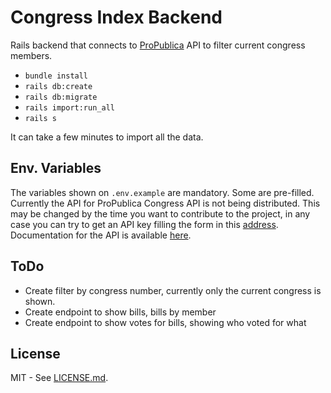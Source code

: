 # Congress Index Backend

Rails backend that connects to [ProPublica](https://www.propublica.org) API to filter current congress members.

* `bundle install`
* `rails db:create`
* `rails db:migrate`
* `rails import:run_all`
* `rails s`

It can take a few minutes to import all the data.

## Env. Variables

The variables shown on `.env.example` are mandatory. Some are pre-filled. Currently the API for ProPublica Congress API is not being distributed. This may be changed by the time you want to contribute to the project, in any case you can try to get an API key filling the form in this [address](https://www.propublica.org/datastore/api/propublica-congress-api). Documentation for the API is available [here](https://projects.propublica.org/api-docs/congress-api/).

## ToDo

* Create filter by congress number, currently only the current congress is shown.
* Create endpoint to show bills, bills by member
* Create endpoint to show votes for bills, showing who voted for what

## License

MIT - See [LICENSE.md](LICENSE).

